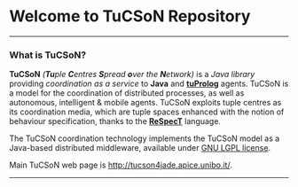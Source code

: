 # Welcome to TuCSoN Repository

---

### What is TuCSoN?

**TuCSoN** *(**Tu**ple **C**entres **S**pread **o**ver the **N**etwork)* is a *Java library* providing *coordination as a service* to **Java** and **[tuProlog](http://tuprolog.unibo.it)** agents. TuCSoN is a model for the coordination of distributed processes, as well as autonomous, intelligent & mobile agents. TuCSoN exploits tuple centres as its coordination media, which are tuple spaces enhanced with the notion of behaviour specification, thanks to the **[ReSpecT](http://respect.apice.unibo.it)** language.

The TuCSoN coordination technology implements the TuCSoN model as a Java-based distributed middleware, available under [GNU LGPL license](https://www.gnu.org/licenses/lgpl.html).

Main TuCSoN web page is <http://tucson4jade.apice.unibo.it/>.

---